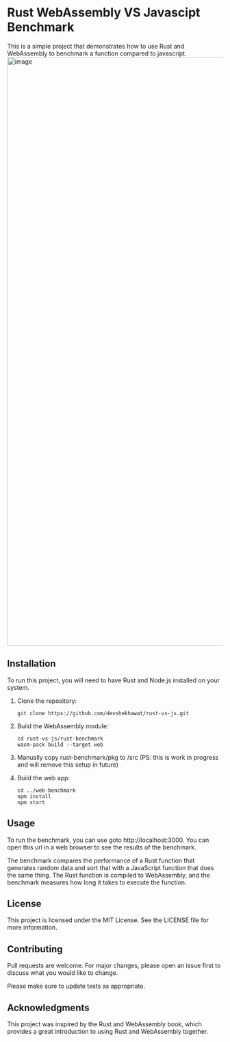 # Rust WebAssembly VS Javascipt Benchmark

This is a simple project that demonstrates how to use Rust and WebAssembly to benchmark a function compared to javascript.
<img width="1375" alt="image" src="https://user-images.githubusercontent.com/11770433/232906848-5b50e9d1-1cf5-40d6-b4ee-ddf36cc3b062.png">

## Installation

To run this project, you will need to have Rust and Node.js installed on your system.

1. Clone the repository:

   ```
   git clone https://github.com/devshekhawat/rust-vs-js.git
   ```

2. Build the WebAssembly module:

   ```
   cd rust-vs-js/rust-benchmark
   wasm-pack build --target web
   ```

3. Manually copy rust-benchmark/pkg to /src (PS: this is work in progress and will remove this setup in future)

4. Build the web app:

   ```
   cd ../web-benchmark
   npm install
   npm start
   ```

## Usage

To run the benchmark, you can use goto http://localhost:3000. You can open this url in a web browser to see the results of the benchmark.

The benchmark compares the performance of a Rust function that generates random data and sort that with a JavaScript function that does the same thing. The Rust function is compiled to WebAssembly, and the benchmark measures how long it takes to execute the function.

## License

This project is licensed under the MIT License. See the LICENSE file for more information.

## Contributing

Pull requests are welcome. For major changes, please open an issue first to discuss what you would like to change.

Please make sure to update tests as appropriate.

## Acknowledgments

This project was inspired by the Rust and WebAssembly book, which provides a great introduction to using Rust and WebAssembly together.
